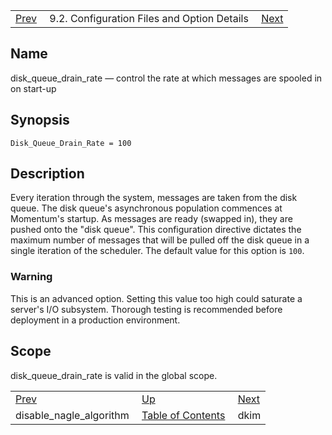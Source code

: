 |     |     |     |
| --- | --- | --- |
| [Prev](conf.ref.disable_nagle_algorithm)  | 9.2. Configuration Files and Option Details |  [Next](conf.ref.dkim.php) |

<a name="conf.ref.disk_queue_drain_rate"></a>
## Name

disk_queue_drain_rate — control the rate at which messages are spooled in on start-up

## Synopsis

`Disk_Queue_Drain_Rate = 100`

<a name="idp8975680"></a>
## Description

Every iteration through the system, messages are taken from the disk queue. The disk queue's asynchronous population commences at Momentum's startup. As messages are ready (swapped in), they are pushed onto the "disk queue". This configuration directive dictates the maximum number of messages that will be pulled off the disk queue in a single iteration of the scheduler. The default value for this option is `100`.

### Warning

This is an advanced option. Setting this value too high could saturate a server's I/O subsystem. Thorough testing is recommended before deployment in a production environment.

<a name="idp8979120"></a>
## Scope

disk_queue_drain_rate is valid in the global scope.

|     |     |     |
| --- | --- | --- |
| [Prev](conf.ref.disable_nagle_algorithm)  | [Up](conf.ref.files.php) |  [Next](conf.ref.dkim.php) |
| disable_nagle_algorithm  | [Table of Contents](index) |  dkim |
